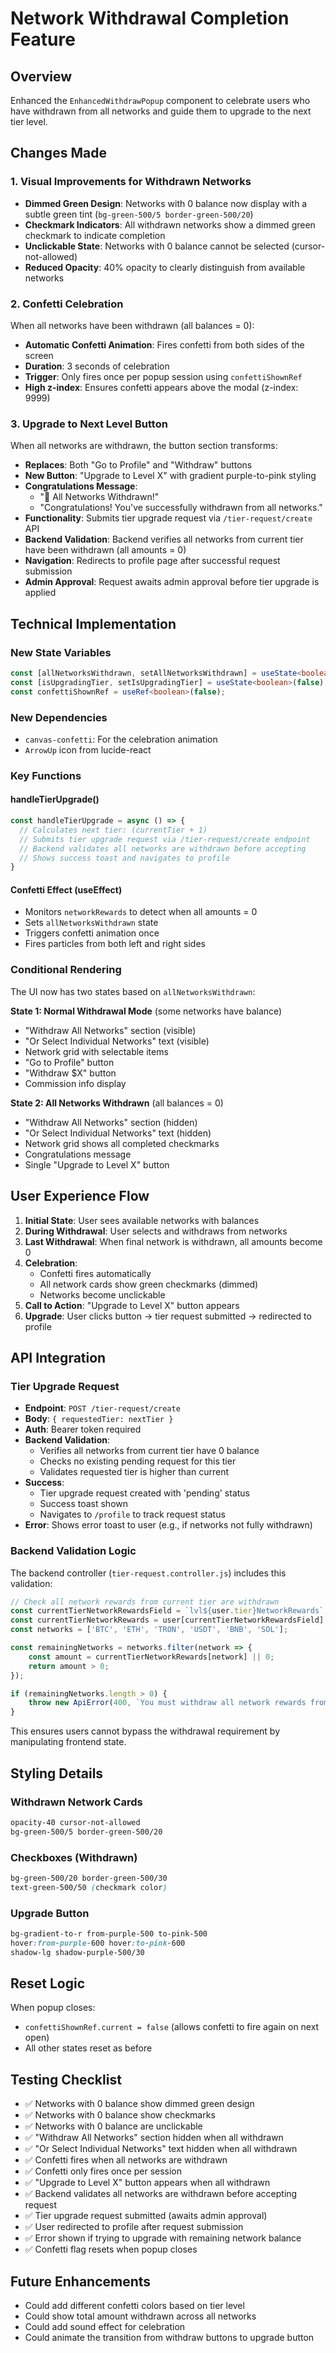 # Network Withdrawal Completion Feature

## Overview
Enhanced the `EnhancedWithdrawPopup` component to celebrate users who have withdrawn from all networks and guide them to upgrade to the next tier level.

## Changes Made

### 1. Visual Improvements for Withdrawn Networks
- **Dimmed Green Design**: Networks with 0 balance now display with a subtle green tint (`bg-green-500/5 border-green-500/20`)
- **Checkmark Indicators**: All withdrawn networks show a dimmed green checkmark to indicate completion
- **Unclickable State**: Networks with 0 balance cannot be selected (cursor-not-allowed)
- **Reduced Opacity**: 40% opacity to clearly distinguish from available networks

### 2. Confetti Celebration
When all networks have been withdrawn (all balances = 0):
- **Automatic Confetti Animation**: Fires confetti from both sides of the screen
- **Duration**: 3 seconds of celebration
- **Trigger**: Only fires once per popup session using `confettiShownRef`
- **High z-index**: Ensures confetti appears above the modal (z-index: 9999)

### 3. Upgrade to Next Level Button
When all networks are withdrawn, the button section transforms:
- **Replaces**: Both "Go to Profile" and "Withdraw" buttons
- **New Button**: "Upgrade to Level X" with gradient purple-to-pink styling
- **Congratulations Message**: 
  - "🎉 All Networks Withdrawn!"
  - "Congratulations! You've successfully withdrawn from all networks."
- **Functionality**: Submits tier upgrade request via `/tier-request/create` API
- **Backend Validation**: Backend verifies all networks from current tier have been withdrawn (all amounts = 0)
- **Navigation**: Redirects to profile page after successful request submission
- **Admin Approval**: Request awaits admin approval before tier upgrade is applied

## Technical Implementation

### New State Variables
```typescript
const [allNetworksWithdrawn, setAllNetworksWithdrawn] = useState<boolean>(false);
const [isUpgradingTier, setIsUpgradingTier] = useState<boolean>(false);
const confettiShownRef = useRef<boolean>(false);
```

### New Dependencies
- `canvas-confetti`: For the celebration animation
- `ArrowUp` icon from lucide-react

### Key Functions

#### handleTierUpgrade()
```typescript
const handleTierUpgrade = async () => {
  // Calculates next tier: (currentTier + 1)
  // Submits tier upgrade request via /tier-request/create endpoint
  // Backend validates all networks are withdrawn before accepting
  // Shows success toast and navigates to profile
}
```

#### Confetti Effect (useEffect)
- Monitors `networkRewards` to detect when all amounts = 0
- Sets `allNetworksWithdrawn` state
- Triggers confetti animation once
- Fires particles from both left and right sides

### Conditional Rendering
The UI now has two states based on `allNetworksWithdrawn`:

**State 1: Normal Withdrawal Mode** (some networks have balance)
- "Withdraw All Networks" section (visible)
- "Or Select Individual Networks" text (visible)
- Network grid with selectable items
- "Go to Profile" button
- "Withdraw $X" button
- Commission info display

**State 2: All Networks Withdrawn** (all balances = 0)
- "Withdraw All Networks" section (hidden)
- "Or Select Individual Networks" text (hidden)
- Network grid shows all completed checkmarks
- Congratulations message
- Single "Upgrade to Level X" button

## User Experience Flow

1. **Initial State**: User sees available networks with balances
2. **During Withdrawal**: User selects and withdraws from networks
3. **Last Withdrawal**: When final network is withdrawn, all amounts become 0
4. **Celebration**: 
   - Confetti fires automatically
   - All network cards show green checkmarks (dimmed)
   - Networks become unclickable
5. **Call to Action**: "Upgrade to Level X" button appears
6. **Upgrade**: User clicks button → tier request submitted → redirected to profile

## API Integration

### Tier Upgrade Request
- **Endpoint**: `POST /tier-request/create`
- **Body**: `{ requestedTier: nextTier }`
- **Auth**: Bearer token required
- **Backend Validation**:
  - Verifies all networks from current tier have 0 balance
  - Checks no existing pending request for this tier
  - Validates requested tier is higher than current
- **Success**: 
  - Tier upgrade request created with 'pending' status
  - Success toast shown
  - Navigates to `/profile` to track request status
- **Error**: Shows error toast to user (e.g., if networks not fully withdrawn)

### Backend Validation Logic
The backend controller (`tier-request.controller.js`) includes this validation:

```javascript
// Check all network rewards from current tier are withdrawn
const currentTierNetworkRewardsField = `lvl${user.tier}NetworkRewards`;
const currentTierNetworkRewards = user[currentTierNetworkRewardsField] || {};
const networks = ['BTC', 'ETH', 'TRON', 'USDT', 'BNB', 'SOL'];

const remainingNetworks = networks.filter(network => {
    const amount = currentTierNetworkRewards[network] || 0;
    return amount > 0;
});

if (remainingNetworks.length > 0) {
    throw new ApiError(400, `You must withdraw all network rewards from Level ${user.tier} before upgrading. Remaining networks: ${remainingNetworks.join(', ')}`);
}
```

This ensures users cannot bypass the withdrawal requirement by manipulating frontend state.

## Styling Details

### Withdrawn Network Cards
```css
opacity-40 cursor-not-allowed 
bg-green-500/5 border-green-500/20
```

### Checkboxes (Withdrawn)
```css
bg-green-500/20 border-green-500/30
text-green-500/50 (checkmark color)
```

### Upgrade Button
```css
bg-gradient-to-r from-purple-500 to-pink-500
hover:from-purple-600 hover:to-pink-600
shadow-lg shadow-purple-500/30
```

## Reset Logic
When popup closes:
- `confettiShownRef.current = false` (allows confetti to fire again on next open)
- All other states reset as before

## Testing Checklist
- ✅ Networks with 0 balance show dimmed green design
- ✅ Networks with 0 balance show checkmarks
- ✅ Networks with 0 balance are unclickable
- ✅ "Withdraw All Networks" section hidden when all withdrawn
- ✅ "Or Select Individual Networks" text hidden when all withdrawn
- ✅ Confetti fires when all networks are withdrawn
- ✅ Confetti only fires once per session
- ✅ "Upgrade to Level X" button appears when all withdrawn
- ✅ Backend validates all networks are withdrawn before accepting request
- ✅ Tier upgrade request submitted (awaits admin approval)
- ✅ User redirected to profile after request submission
- ✅ Error shown if trying to upgrade with remaining network balance
- ✅ Confetti flag resets when popup closes

## Future Enhancements
- Could add different confetti colors based on tier level
- Could show total amount withdrawn across all networks
- Could add sound effect for celebration
- Could animate the transition from withdraw buttons to upgrade button

